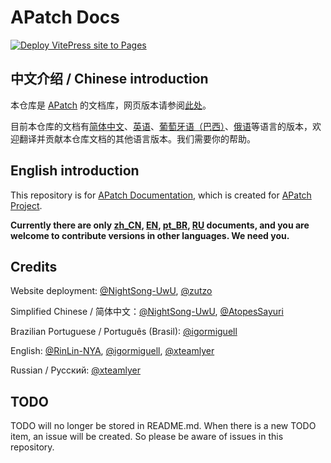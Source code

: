 # APatch Docs
[![Deploy VitePress site to Pages](https://github.com/AndroidPatch/APatchDocs/actions/workflows/deploy.yml/badge.svg)](https://github.com/AndroidPatch/APatchDocs/actions/workflows/deploy.yml)

## 中文介绍 / Chinese introduction

本仓库是 [APatch](https://github.com/bmax121/APatch) 的文档库，网页版本请参阅[此处](https://apatch.top/)。

目前本仓库的文档有[简体中文](/docs)、[英语](/docs/en)、[葡萄牙语（巴西）](/docs/pt_BR)、[俄语](/docs/ru)等语言的版本，欢迎翻译并贡献本仓库文档的其他语言版本。我们需要你的帮助。

## English introduction

This repository is for [APatch Documentation](https://apatch.top/), which is created for [APatch Project](https://github.com/bmax121/APatch).

**Currently there are only [zh_CN](/docs), [EN](/docs/en), [pt_BR](/docs/pt_BR), [RU](/docs/ru) documents, and you are welcome to contribute versions in other languages. We need you.**

## Credits

Website deployment: [@NightSong-UwU](https://github.com/NightSong-UwU), [@zutzo](https://github.com/zutzo)

Simplified Chinese / 简体中文：[@NightSong-UwU](https://github.com/NightSong-UwU), [@AtopesSayuri](https://github.com/AtopesSayuri)

Brazilian Portuguese / Português (Brasil): [@igormiguell](https://github.com/igormiguell)

English: [@RinLin-NYA](https://github.com/RinLin-NYA), [@igormiguell](https://github.com/igormiguell), [@xteamlyer](https://github.com/xteamlyer)

Russian / Русский: [@xteamlyer](https://github.com/xteamlyer)

## TODO
TODO will no longer be stored in README.md. When there is a new TODO item, an issue will be created. So please be aware of issues in this repository.
